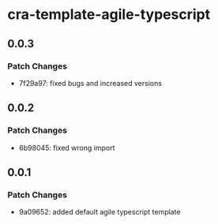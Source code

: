 # cra-template-agile-typescript

## 0.0.3

### Patch Changes

- 7f29a97: fixed bugs and increased versions

## 0.0.2

### Patch Changes

- 6b98045: fixed wrong import

## 0.0.1

### Patch Changes

- 9a09652: added default agile typescript template
